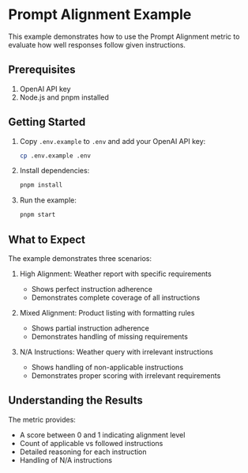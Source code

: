 # Prompt Alignment Example

This example demonstrates how to use the Prompt Alignment metric to evaluate how well responses follow given instructions.

## Prerequisites

1. OpenAI API key
2. Node.js and pnpm installed

## Getting Started

1. Copy `.env.example` to `.env` and add your OpenAI API key:

   ```bash
   cp .env.example .env
   ```

2. Install dependencies:

   ```bash
   pnpm install
   ```

3. Run the example:
   ```bash
   pnpm start
   ```

## What to Expect

The example demonstrates three scenarios:

1. High Alignment: Weather report with specific requirements
   - Shows perfect instruction adherence
   - Demonstrates complete coverage of all instructions

2. Mixed Alignment: Product listing with formatting rules
   - Shows partial instruction adherence
   - Demonstrates handling of missing requirements

3. N/A Instructions: Weather query with irrelevant instructions
   - Shows handling of non-applicable instructions
   - Demonstrates proper scoring with irrelevant requirements

## Understanding the Results

The metric provides:

- A score between 0 and 1 indicating alignment level
- Count of applicable vs followed instructions
- Detailed reasoning for each instruction
- Handling of N/A instructions
